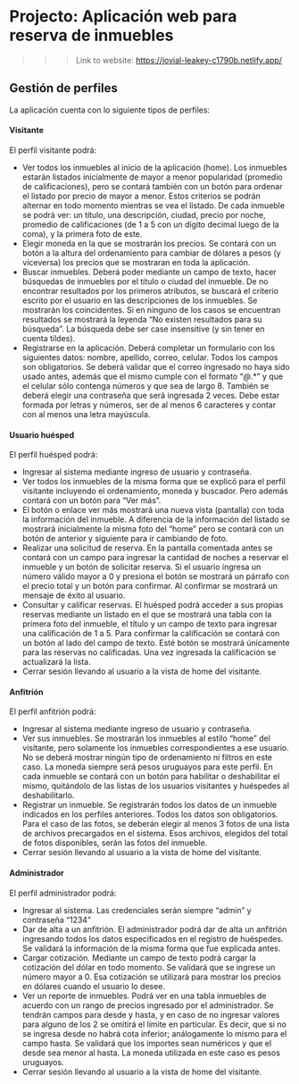 # Projecto: Aplicación web para reserva de inmuebles
>>> Link to website: https://jovial-leakey-c1790b.netlify.app/

## Gestión de perfiles 
La aplicación cuenta con lo siguiente tipos de perfiles:
#### Visitante
El perfil visitante podrá:
- Ver todos los inmuebles al inicio de la aplicación (home). Los inmuebles estarán listados inicialmente de mayor a menor popularidad (promedio de calificaciones), pero se contará también con un botón para ordenar el listado por precio de mayor a menor. Estos criterios se podrán alternar en todo momento mientras se vea el listado. De cada inmueble se podrá ver: un título, una descripción, ciudad, precio por noche, promedio de calificaciones (de 1 a 5 con un dígito decimal luego de la coma), y la primera foto de este.
- Elegir moneda en la que se mostrarán los precios. Se contará con un botón a la altura del ordenamiento para cambiar de dólares a pesos (y viceversa) los precios que se mostraran en toda la aplicación.
- Buscar inmuebles. Deberá poder mediante un campo de texto, hacer búsquedas de inmuebles por el título o ciudad del inmueble. De no encontrar resultados por los primeros atributos, se buscará el criterio escrito por el usuario en las descripciones de los inmuebles. Se mostrarán los coincidentes. Si en ninguno de los casos se encuentran resultados se mostrará la leyenda “No existen resultados para su búsqueda”. La búsqueda debe ser case insensitive (y sin tener en cuenta tildes).
- Registrarse en la aplicación. Deberá completar un formulario con los siguientes datos: nombre, apellido, correo, celular. Todos los campos son obligatorios. Se deberá validar que el correo ingresado no haya sido usado antes, además que el mismo cumple con el formato “*@*.*” y que el celular sólo contenga números y que sea de largo 8. También se deberá elegir una contraseña que será ingresada 2 veces. Debe estar formada por letras y números, ser de al menos 6 caracteres y contar con al menos una letra mayúscula.

#### Usuario huésped
El perfil huésped podrá:
- Ingresar al sistema mediante ingreso de usuario y contraseña.
- Ver todos los inmuebles de la misma forma que se explicó para el perfil visitante incluyendo el ordenamiento, moneda y buscador. Pero además contará con un botón para “Ver más”.
- El botón o enlace ver más mostrará una nueva vista (pantalla) con toda la información del inmueble. A diferencia de la información del listado se mostrará inicialmente la misma foto del “home” pero se contará con un botón de anterior y siguiente para ir cambiando de foto.
- Realizar una solicitud de reserva. En la pantalla comentada antes se contará con un campo para ingresar la cantidad de noches a reservar el inmueble y un botón de solicitar reserva. Si el usuario ingresa un número válido mayor a 0 y presiona el botón se mostrará un párrafo con el precio total y un botón para confirmar. Al confirmar se mostrará un mensaje de éxito al usuario.
- Consultar y calificar reservas. El huésped podrá acceder a sus propias reservas mediante un listado en el que se mostrará una tabla con la primera foto del inmueble, el título y un campo de texto para ingresar una calificación de 1 a 5. Para confirmar la calificación se contará con un botón al lado del campo de texto. Esté botón se mostrará únicamente para las reservas no calificadas. Una vez ingresada la calificación se actualizará la lista.
- Cerrar sesión llevando al usuario a la vista de home del visitante.

#### Anfitrión
El perfil anfitrión podrá:
- Ingresar al sistema mediante ingreso de usuario y contraseña.
- Ver sus inmuebles. Se mostrarán los inmuebles al estilo “home” del visitante, pero solamente los inmuebles correspondientes a ese usuario. No se deberá mostrar ningún tipo de ordenamiento ni filtros en este caso. La moneda siempre será pesos uruguayos para este perfil. En cada inmueble se contará con un botón para habilitar o deshabilitar el mismo, quitándolo de las listas de los usuarios visitantes y huéspedes al deshabilitarlo.
- Registrar un inmueble. Se registrarán todos los datos de un inmueble indicados en los perfiles anteriores. Todos los datos son obligatorios. Para el caso de las fotos, se deberán elegir al menos 3 fotos de una lista de archivos precargados en el sistema. Esos archivos, elegidos del total de fotos disponibles, serán las fotos del inmueble.
- Cerrar sesión llevando al usuario a la vista de home del visitante.

#### Administrador
El perfil administrador podrá:
- Ingresar al sistema. Las credenciales serán siempre “admin” y contraseña “1234”
- Dar de alta a un anfitrión. El administrador podrá dar de alta un anfitrión ingresando todos los datos especificados en el registro de huéspedes. Se validará la información de la misma forma que fue explicada antes.
- Cargar cotización. Mediante un campo de texto podrá cargar la cotización del dólar en todo momento. Se validará que se ingrese un número mayor a 0. Esa cotización se utilizará para mostrar los precios en dólares cuando el usuario lo desee.
- Ver un reporte de inmuebles. Podrá ver en una tabla inmuebles de acuerdo con un rango de precios ingresado por el administrador. Se tendrán campos para desde y hasta, y en caso de no ingresar valores para alguno de los 2 se omitirá el límite en particular. Es decir, que si no se ingresa desde no habrá cota inferior; análogamente lo mismo para el campo hasta. Se validará que los importes sean numéricos y que el desde sea menor al hasta. La moneda utilizada en este caso es pesos uruguayos.
- Cerrar sesión llevando al usuario a la vista de home del visitante.


